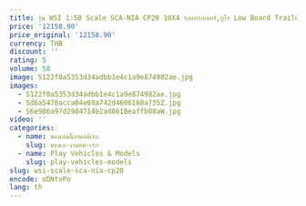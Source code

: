 ```yaml
---
title: รุ่น WSI 1:50 Scale SCA-NIA CP20 10X4 รถแทรกเตอร์,ยูโร Low Board Trailer รถบรรทุกขนส่งรถ Diecast รุ่นของเล่น,01-3655
price: '12158.90'
price_original: '12158.90'
currency: THB
discount: ''
rating: 5
volume: 58
image: S122f0a5353d34adbb1e4c1a9e874982ae.jpg
images:
  - S122f0a5353d34adbb1e4c1a9e874982ae.jpg
  - Sd6a5478acca04e69a742d4606168a735Z.jpg
  - S6e986a97d2984714b2ad8618eaffb08aW.jpg
video: ''
categories:
  - name: ของเล่น&งานอดิเรก
    slug: ของเล-งานอด-เรก
  - name: Play Vehicles & Models
    slug: play-vehicles-models
slug: wsi-scale-sca-nia-cp20
encode: oDNtvPo
lang: th
---
```

  